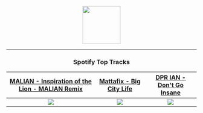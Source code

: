 <p align="center">
  <a href="https://www.tobiasmichael.de">
    <img src="https://tobiasmichael.de/assets/logo.gif" width="100" height="100"/>
  </a>
</p>

---

<h3 align="center">Spotify Top Tracks</h3>

[MALIAN - Inspiration of the Lion - MALIAN Remix](https://open.spotify.com/track/6hIrhw6mLJx1yMXyraobyp)|[Mattafix - Big City Life](https://open.spotify.com/track/6ogLCBRFJCVD8d5oWmOHwE)|[DPR IAN - Don't Go Insane](https://open.spotify.com/track/5izX3yhDZHqQFi8p2m6RHi)
:---:|:----:|:----:
<img src="https://i.scdn.co/image/ab67616d00001e02180c0d3dfd1e9bbe9438d162"/>|<img src="https://i.scdn.co/image/ab67616d00001e02ce3eb0521229384832b10cbe"/>|<img src="https://i.scdn.co/image/ab67616d00001e0260c319b60b6a10592213ea77"/>